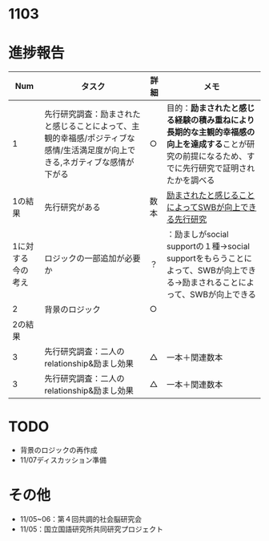 # 1103

# 進捗報告
|Num|タスク|詳細|メモ|
|----|----|----|----|
|1|先行研究調査：励まされたと感じることによって、主観的幸福感/ポジティブな感情/生活満足度が向上できる,ネガティブな感情が下がる|○|目的：**励まされたと感じる経験の積み重ねにより長期的な主観的幸福感の向上を達成する**ことが研究の前提になるため、すでに先行研究で証明されたかを調べる|
|1の結果|先行研究がある |数本|[励まされたと感じることによってSWBが向上できる先行研究](https://github.com/kikuchiken-waseda/Xiang-Lingxuan/edit/master/M1/GM/20221027.md)|
|1に対する今の考え|ロジックの一部追加が必要か|？|：励ましがsocial supportの１種→social supportをもらうことによって、SWBが向上できる→励まされることによって、SWBが向上できる|
|2|背景のロジック|○||
|2の結果||
|3|先行研究調査：二人のrelationship&励まし効果|△|一本＋関連数本|
|3|先行研究調査：二人のrelationship&励まし効果|△|一本＋関連数本|

# TODO
- 背景のロジックの再作成
- 11/07ディスカッション準備

# その他
- 11/05~06：第４回共調的社会脳研究会
- 11/05：国立国語研究所共同研究プロジェクト
